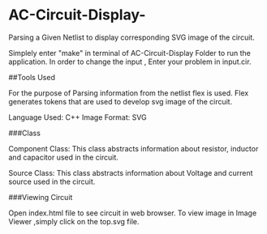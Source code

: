 # AC-Circuit-Display-
Parsing a Given Netlist to display corresponding SVG image of the circuit.


Simplely enter "make" in terminal of AC-Circuit-Display Folder to run the application.
In order to change the input , Enter your problem in input.cir.

##Tools Used

For the purpose of Parsing information from the netlist flex is used. Flex generates tokens that are used to develop svg image of the circuit.

Language Used: C++
Image Format: SVG 

###Class

Component Class: This class abstracts information about resistor, inductor and capacitor used in the circuit.

Source Class: This class abstracts information about Voltage and current source used in the circuit.

###Viewing Circuit

Open index.html file to see circuit in web browser.
To view image in Image Viewer ,simply click on the top.svg file.

